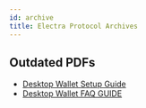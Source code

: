 ```yaml
---
id: archive
title: Electra Protocol Archives
---
```


## Outdated PDFs

*   [Desktop Wallet Setup Guide](https://cdn.electraproject.org/wp-content/uploads/2018/07/Desktop_Wallet_Guide.pdf)
*   [Desktop Wallet FAQ GUIDE](https://electra-support.org/wallet-help/new-wallet-faq/)

